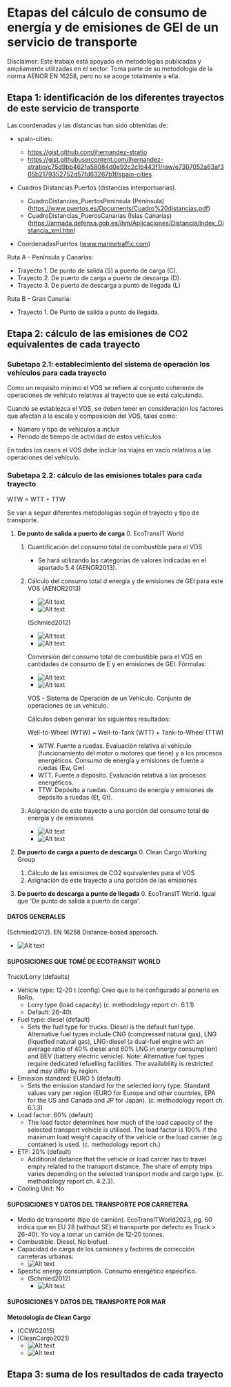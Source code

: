 # Etapas del cálculo de consumo de energía y de emisiones de GEI de un servicio de transporte
Disclaimer: Este trabajo está apoyado en metodologías publicadas y ampliamente utilizadas en el sector. Toma parte de su metodología de la norma AENOR EN 16258, pero no se acoge totalmente a ella.


## Etapa 1: identificación de los diferentes trayectos de este servicio de transporte
Las coordenadas y las distancias han sido obtenidas de:
- spain-cities: 
    - https://gist.github.com/jhernandez-stratio 
	- https://gist.githubusercontent.com/jhernandez-stratio/c75d9bb4621a58084d0e92c2c1b443f1/raw/e7307052a63af305b2179352752d57fd63267b1f/spain-cities 

- Cuadros Distancias Puertos (distancias interportuarias).
    - CuadroDistancias_PuertosPeninsula (Península) (https://www.puertos.es/Documents/Cuadro%20distancias.pdf)
    - CuadroDistancias_PuerosCanarias (Islas Canarias) (https://armada.defensa.gob.es/ihm/Aplicaciones/Distancia/Index_Distancia_xml.htm)
- CoordenadasPuertos (www.marinetraffic.com)

Ruta A - Península y Canarias:
- Trayecto 1. De punto de salida (S) a puerto de carga (C).
- Trayecto 2. De puerto de carga a puerto de descarga (D).
- Trayecto 3. De puerto de descarga a punto de llegada (L)

Ruta B - Gran Canaria:
- Trayecto 1. De Punto de salida a punto de llegada.


## Etapa 2: cálculo de las emisiones de CO2 equivalentes de cada trayecto
### Subetapa 2.1: establecimiento del sistema de operación los vehículos para cada trayecto
 Como un requisito mínimo el VOS se refiere al conjunto coherente de operaciones de vehículo relativas al trayecto que se está calculando.
 
 Cuando se establezca el VOS, se deben tener en consideración los factores que afectan a la escala y composición del VOS, tales como:
 - Número y tipo de vehículos a incluir
 - Periodo de tiempo de actividad de estos vehículos

 En todos los casos el VOS debe incluir los viajes en vacío relativos a las operaciones del vehículo.


### Subetapa 2.2: cálculo de las emisiones totales para cada trayecto
WTW = WTT + TTW

Se van a seguir diferentes metodologías según el trayecto y tipo de transporte.
1. **De punto de salida a puerto de carga**
    0. EcoTransIT World
    1. Cuantificación del consumo total de combustible para el VOS
        - Se hará utilizando las categorías de valores indicadas en el apartado 5.4 (AENOR2013).
    2. Cálculo del consumo total d energía y de emisiones de GEI para este VOS
        (AENOR2013)
        - ![Alt text](/img/image-19.png)
        - ![Alt text](/img/image-20.png)

        (Schmied2012)
        - ![Alt text](/img/image-21.png)
        - ![Alt text](/img/image-22.png)

        Conversión del consumo total de combustible para el VOS en cantidades de consumo de E y en emisiones de GEI. Fórmulas:
        - ![Alt text](/img/image.png)
        - ![Alt text](/img/image-1.png)

        VOS - Sistema de Operación de un Vehículo. Conjunto de operaciones de un vehículo.

        Cálculos deben generar los siguientes resultados:

        Well-to-Wheel (WTW) = Well-to-Tank (WTT) + Tank-to-Wheel (TTW)
        - WTW. Fuente a  ruedas. Evaluación relativa al vehículo (funcionamiento del motor o motores que tiene) y a los procesos energéticos. Consumo de energía y emisiones de fuente a ruedas (Ew, Gw).
        - WTT. Fuente a depósito. Evaluación relativa a los procesos energéticos.
        - TTW. Depósito a ruedas. Consumo de energía y emisiones de depósito a ruedas (Et, Gt).
    3. Asignación de este trayecto a una porción del consumo total de energía y de emisiones 
        - ![Alt text](/img/image-2.png)
        - ![Alt text](/img/image-3.png)

2. **De puerto de carga a puerto de descarga**
    0. Clean Cargo Working Group
    1. Cálculo de las emisiones de CO2 equivalentes para el VOS
    2. Asignación de este trayecto a una porción de las emisiones

3. **De puerto de descarga a punto de llegada**
    0. EcoTransIT World. Igual que 'De punto de salida a puerto de carga'.

#### DATOS GENERALES
(Schmied2012). EN 16258 Distance-based approach.
- ![Alt text](/img/image-4.png)


#### SUPOSICIONES QUE TOMÉ DE ECOTRANSIT WORLD
Truck/Lorry (defaults)
-	Vehicle type: 12-20 t (config) Creo que lo he configurado al ponerlo en RoRo.
    - Lorry type (load capacity) (c. methodology report ch. 6.1.1)
	- Default: 26-40t
-	Fuel type: diesel (default)
	- Sets the fuel type for trucks. Diesel is the default fuel type. Alternative fuel types include CNG (compressed natural gas), LNG (liquefied natural gas), LNG-diesel (a dual-fuel engine with an average ratio of 40% diesel and 60% LNG in energy consumption) and BEV (battery electric vehicle). Note: Alternative fuel types require dedicated refuelling facilities. The availability is restricted and may differ by region.
-	Emission standard: EURO 5 (default)
	- Sets the emission standard for the selected lorry type. Standard values vary per region (EURO for Europe and other countries, EPA for the US and Canada and JP for Japan). (c. methodology report ch. 6.1.3)
-	Load factor: 60% (default)
	- The load factor determines how much of the load capacity of the selected transport vehicle is utilised. The load factor is 100% if the maximum load weight capacity of the vehicle or the load carrier (e.g. container) is used. (c. methodology report ch.)
-	ETF: 20% (default)
	- Additional distance that the vehicle or load carrier has to travel empty related to the transport distance. The share of empty trips varies depending on the selected transport mode and cargo type. (c. methodology report ch. 4.2.3).
-	Cooling Unit: No


#### SUPOSICIONES Y DATOS DEL TRANSPORTE POR CARRETERA
- Medio de transporte (tipo de camión). EcoTransITWorld2023, pg. 60 indica que en EU 28 (without SE) el transporte por defecto es Truck > 26-40t. Yo voy a tomar un camión de 12-20 tonnes.
- Combustible. Diesel. No biofuel.
- Capacidad de carga de los camiones y factores de corrección carreteras urbanas:
    - ![Alt text](/img/image-5.png)
- Specific energy consumption. Consumo energético específico.
    - (Schmied2012)
        - ![Alt text](/img/image-6.png)


#### SUPOSICIONES Y DATOS DEL TRANSPORTE POR MAR
**Metodología de Clean Cargo**
- (CCWG2015)
- (CleanCargo2021)
    - ![Alt text](/img/image-24.png)
    - ![Alt text](/img/image-23.png) 



## Etapa 3: suma de los resultados de cada trayecto